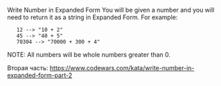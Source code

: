 Write Number in Expanded Form
You will be given a number and you will need to return it as a string in Expanded Form. For example:

```
   12 --> "10 + 2"
   45 --> "40 + 5"
   70304 --> "70000 + 300 + 4"
```

NOTE: All numbers will be whole numbers greater than 0.

Вторая часть:
https://www.codewars.com/kata/write-number-in-expanded-form-part-2